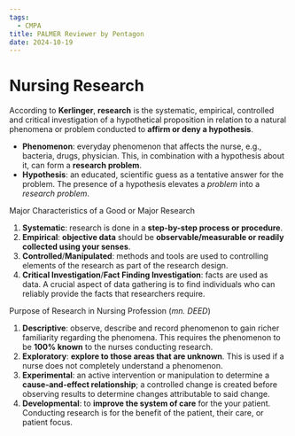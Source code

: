 ```yaml
---
tags:
  - CMPA
title: PALMER Reviewer by Pentagon
date: 2024-10-19
---
```

# Nursing Research
According to **Kerlinger**, **research** is the systematic, empirical, controlled and critical investigation of a hypothetical proposition in relation to a natural phenomena or problem conducted to **affirm or deny a hypothesis**.
- **Phenomenon**: everyday phenomenon that affects the nurse, e.g., bacteria, drugs, physician. This, in combination with a hypothesis about it, can form a **research problem**.
- **Hypothesis**: an educated, scientific guess as a tentative answer for the problem. The presence of a hypothesis elevates a *problem* into a *research problem*.

Major Characteristics of a Good or Major Research
1. **Systematic**: research is done in a **step-by-step process or procedure**.
2. **Empirical**: **objective data** should be **observable/measurable or readily collected using your senses**.
3. **Controlled**/**Manipulated**: methods and tools are used to controlling elements of the research as part of the research design.
4. **Critical Investigation**/**Fact Finding Investigation**: facts are used as data. A crucial aspect of data gathering is to find individuals who can reliably provide the facts that researchers require.

Purpose of Research in Nursing Profession (*mn. DEED*)
1. **Descriptive**: observe, describe and record phenomenon to gain richer familiarity regarding the phenomena. This requires the phenomenon to be **100% known** to the nurses conducting research.
2. **Exploratory**: **explore to those areas that are unknown**. This is used if a nurse does not completely understand a phenomenon.
3. **Experimental**: an active intervention or manipulation to determine a **cause-and-effect relationship**; a controlled change is created before observing results to determine changes attributable to said change.
4. **Developmental**: to **improve the system of care** for the your patient. Conducting research is for the benefit of the patient, their care, or patient focus.

